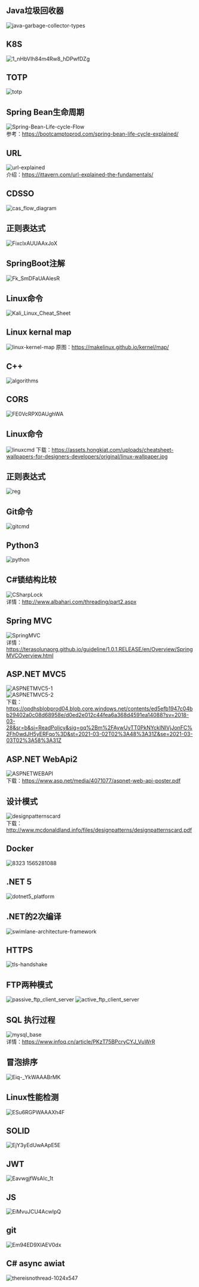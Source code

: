 ## Java垃圾回收器
![java-garbage-collector-types](https://github.com/nimezul/XIATAMADEKAN/assets/8761991/c382b7de-4618-42c6-9ff4-7d848e834a01)  

## K8S  
![1_nHbVIh84m4Rw8_hDPwfDZg](https://github.com/nimezul/XIATAMADEKAN/assets/8761991/1023a923-c648-4d91-ab01-acd327586f23)  

## TOTP
![totp](https://github.com/nimezul/XIATAMADEKAN/assets/8761991/0a709ca4-03e4-420d-8f42-2b16f6192b9b)

## Spring Bean生命周期
![Spring-Bean-Life-cycle-Flow](https://github.com/nimezul/XIATAMADEKAN/assets/8761991/084eca59-2122-42d1-9929-4cce3bdc4391)   
参考：https://bootcamptoprod.com/spring-bean-life-cycle-explained/

## URL
![url-explained](https://github.com/nimezul/XIATAMADEKAN/assets/8761991/78f7c02a-8df5-4d37-a624-0c749dcda413)  
介绍：https://ittavern.com/url-explained-the-fundamentals/   

## CDSSO
![cas_flow_diagram](https://github.com/Cyber-Cynic/XIATAMADEKAN/assets/8761991/916572f4-0ae7-4c19-b9ce-3740da6af17c)

## 正则表达式
![FixclxAUUAAxJoX](https://user-images.githubusercontent.com/8761991/209764208-6cd656da-70a1-4bc6-9d70-194a9ecb7b8c.png)

## SpringBoot注解
![Fk_SmDFaUAAlesR](https://user-images.githubusercontent.com/8761991/209764309-cfcec6ed-3003-4470-a4e0-566fbf81603a.jpg)

## Linux命令
![Kali_Linux_Cheat_Sheet](https://user-images.githubusercontent.com/8761991/157822884-ab31b034-54a0-4a82-9a9f-3795dc0a8d36.png)

## Linux kernal map
![linux-kernel-map](https://user-images.githubusercontent.com/8761991/157822911-ac17957a-60f5-4c26-8a0d-2a758e8fa697.jpg)
原图：https://makelinux.github.io/kernel/map/

## C++
![algorithms](https://user-images.githubusercontent.com/8761991/157171150-76fd620c-728f-4fe9-911f-634343d6b863.png)

## CORS
![FE0VcRPX0AUghWA](https://user-images.githubusercontent.com/8761991/157171197-8e375b1b-be65-456f-8391-b70c3996f70b.jpg)

## Linux命令
![linuxcmd](https://pbs.twimg.com/media/EyBZY0UUUAEiI2x?format=jpg&name=large)
下载：https://assets.hongkiat.com/uploads/cheatsheet-wallpapers-for-designers-developers/original/linux-wallpaper.jpg

## 正则表达式
![reg](https://pbs.twimg.com/media/EyDbyS7UYAcIK9J?format=jpg&name=large)

## Git命令
![gitcmd](https://pbs.twimg.com/media/Ex-QgVKUUAQzSs5?format=jpg&name=large)

## Python3
![python](https://pbs.twimg.com/media/EyecZrNUUAE_mO5?format=jpg&name=large)

## C#锁结构比较
![CSharpLock](https://user-images.githubusercontent.com/8761991/109592238-e33a2600-7b49-11eb-8250-e83e3319b410.png)  
详情：http://www.albahari.com/threading/part2.aspx

## Spring MVC
![SpringMVC](https://user-images.githubusercontent.com/8761991/109591702-f39dd100-7b48-11eb-8365-1fc1041c07c2.png)  
详情：https://terasolunaorg.github.io/guideline/1.0.1.RELEASE/en/Overview/SpringMVCOverview.html

## ASP.NET MVC5
![ASPNETMVC5-1](https://user-images.githubusercontent.com/8761991/109590946-c4d32b00-7b47-11eb-98dc-33767d49267f.png)  
![ASPNETMVC5-2](https://user-images.githubusercontent.com/8761991/109590938-c270d100-7b47-11eb-8206-abb8099561d7.png)  
下载：https://opdhsblobprod04.blob.core.windows.net/contents/ed5efb1947c04bb29402a0c08d68958e/d0ed2e012c44fea6a368d4591ea14088?sv=2018-03-28&sr=b&si=ReadPolicy&sig=gq%2Bm%2FAywUyTT0PkNYckINIVjJonFC%2Fh0wdJH5yERFqo%3D&st=2021-03-02T02%3A48%3A31Z&se=2021-03-03T02%3A58%3A31Z

## ASP.NET WebApi2
![ASPNETWEBAPI](https://user-images.githubusercontent.com/8761991/109590944-c43a9480-7b47-11eb-8033-5e759b296611.png)  
下载：https://www.asp.net/media/4071077/aspnet-web-api-poster.pdf

## 设计模式
![designpatternscard](https://user-images.githubusercontent.com/8761991/109588870-62c4f680-7b44-11eb-95a7-c04d62948590.png)  
下载：http://www.mcdonaldland.info/files/designpatterns/designpatternscard.pdf

## Docker
![8323 1565281088](https://user-images.githubusercontent.com/8761991/109124372-d0100a80-7785-11eb-9209-fd268fdb30ad.png)

## .NET 5
![dotnet5_platform](https://user-images.githubusercontent.com/8761991/109124379-d1413780-7785-11eb-84e2-9db52b04c8d9.png)

## .NET的2次编译
![swimlane-architecture-framework](https://user-images.githubusercontent.com/8761991/109124382-d1d9ce00-7785-11eb-927e-2d93f83b3761.png)

## HTTPS
![tls-handshake](https://user-images.githubusercontent.com/8761991/109122460-99d18b80-7783-11eb-8908-1664b2fdfa10.png)

## FTP两种模式
![passive_ftp_client_server](https://user-images.githubusercontent.com/8761991/109122463-9b02b880-7783-11eb-9c82-4c066759a539.png)
![active_ftp_client_server](https://user-images.githubusercontent.com/8761991/109122466-9b9b4f00-7783-11eb-8e08-7f17fdb32d1b.png)

## SQL 执行过程
![mysql_base](https://user-images.githubusercontent.com/8761991/109122468-9c33e580-7783-11eb-8e58-27e7027d4e17.png)  
详情：https://www.infoq.cn/article/PKzT75BPcryCYJ_VuWrR

## 冒泡排序
![Eiq-_YkWAAABrMK](https://user-images.githubusercontent.com/8761991/99492686-fa914100-29a8-11eb-9c9e-9b84cbbcd149.jpg)

## Linux性能检测
![ESu6RGPWAAAXh4F](https://user-images.githubusercontent.com/8761991/99492404-7a6adb80-29a8-11eb-8bb2-30cee8c58dc5.jpg)

## SOLID
![EjY3yEdUwAApE5E](https://user-images.githubusercontent.com/8761991/99491770-58248e00-29a7-11eb-903a-2a1240afc60e.jpg)

## JWT
![EavwgjfWsAIc_1t](https://user-images.githubusercontent.com/8761991/99491364-966d7d80-29a6-11eb-9f9e-64f1fe98960a.jpg)

## JS
![EiMvuJCU4AcwIpQ](https://user-images.githubusercontent.com/8761991/99490904-b8b2cb80-29a5-11eb-9106-111168d0bfa0.jpg)

## git
![Em94ED9XIAEV0dx](https://user-images.githubusercontent.com/8761991/99489704-4b05a000-29a3-11eb-816f-57923df86cb0.png)

## C# async awiat
![thereisnothread-1024x547](https://user-images.githubusercontent.com/8761991/99489715-50fb8100-29a3-11eb-8db6-3d568defa95c.png)
